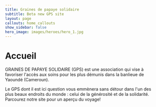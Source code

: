 ```yaml
---
title: Graines de papaye solidaire
subtitle: Beta new GPS site
layout: page
callouts: home_callouts
show_sidebar: false
hero_image: images/heroes/hero_1.jpg
---
```


# Accueil

GRAINES DE PAPAYE SOLIDAIRE (GPS) est une association qui vise à favoriser l'accès aux soins pour les plus démunis dans la banlieue de Yaoundé (Cameroun).

Le GPS dont il est ici question vous emmènera sans détour dans l'un des plus beaux endroits du monde : celui de la générosité et de la solidarité. Parcourez notre site pour un aperçu du voyage!
